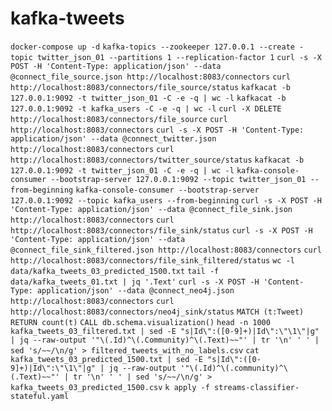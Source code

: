 # kafka-tweets

`docker-compose up -d`
`kafka-topics --zookeeper 127.0.0.1 --create -topic twitter_json_01 --partitions 1 --replication-factor 1`
`curl -s -X POST -H 'Content-Type: application/json' --data @connect_file_source.json http://localhost:8083/connectors`
`curl http://localhost:8083/connectors/file_source/status`
`kafkacat -b 127.0.0.1:9092 -t twitter_json_01 -C -e -q | wc -l`
`kafkacat -b 127.0.0.1:9092 -t kafka_users -C -e -q | wc -l`
`curl -X DELETE http://localhost:8083/connectors/file_source`
`curl http://localhost:8083/connectors`
`curl -s -X POST -H 'Content-Type: application/json' --data @connect_twitter.json http://localhost:8083/connectors`
`curl http://localhost:8083/connectors/twitter_source/status`
`kafkacat -b 127.0.0.1:9092 -t twitter_json_01 -C -e -q | wc -l`
`kafka-console-consumer --bootstrap-server 127.0.0.1:9092 --topic twitter_json_01 --from-beginning`
`kafka-console-consumer --bootstrap-server 127.0.0.1:9092 --topic kafka_users --from-beginning`
`curl -s -X POST -H 'Content-Type: application/json' --data @connect_file_sink.json http://localhost:8083/connectors`
`curl http://localhost:8083/connectors/file_sink/status`
`curl -s -X POST -H 'Content-Type: application/json' --data @connect_file_sink_filtered.json http://localhost:8083/connectors`
`curl http://localhost:8083/connectors/file_sink_filtered/status`
`wc -l data/kafka_tweets_03_predicted_1500.txt`
`tail -f data/kafka_tweets_01.txt | jq '.Text'`
`curl -s -X POST -H 'Content-Type: application/json' --data @connect_neo4j.json http://localhost:8083/connectors`
`curl http://localhost:8083/connectors/neo4j_sink/status`
`MATCH (t:Tweet) RETURN count(t)`
`CALL db.schema.visualization()`
`head -n 1000 kafka_tweets_03_filtered.txt | sed -E "s|Id\":([0-9]+)|Id\":\"\1\"|g" | jq --raw-output '"\(.Id)^\(.Community)^\(.Text)~~"' | tr '\n' ' ' | sed 's/~~/\n/g' > filtered_tweets_with_no_labels.csv`
`cat kafka_tweets_03_predicted_1500.txt | sed -E "s|Id\":([0-9]+)|Id\":\"\1\"|g" | jq --raw-output '"\(.Id)^\(.community)^\(.Text)~~"' | tr '\n' ' ' | sed 's/~~/\n/g' > kafka_tweets_03_predicted_1500.csv`
`k apply -f streams-classifier-stateful.yaml`

[//]: # (TODO: send predictions to another topic for performance monitoring)
[//]: # (TODO: consider creating a Neo4j custom Docker image that contains both APOC and GDS so it doesn't need to download each time `docker-compose` is run)
[//]: # (TODO: wait for Neo4j to spin-up before Connect attempts to send messages to it)
[//]: # (TODO: consider removing `twitter-producer` and Gradle stuff because this is now being done by Connect)
[//]: # (TODO: include a narrative in README.md that shows what's happening, where to put credentials, etc... Add diagrams)
[//]: # (TODO: use Gunnar's new kafka connect cli tool instead of curl)